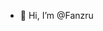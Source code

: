 - 👋 Hi, I’m @Fanzru

<!---
Fanzru/Fanzru is a ✨ special ✨ repository because its `README.md` (this file) appears on your GitHub profile.
You can click the Preview link to take a look at your changes.
--->
